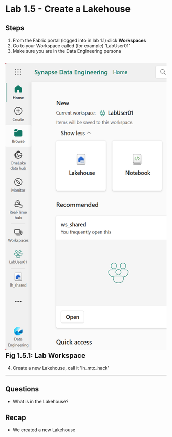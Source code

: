 # Lab 1.5 - Create a Lakehouse 

## Steps

1. From the Fabric portal (logged into in lab 1.1) click **Workspaces**
2. Go to your Workspace called (for example) 'LabUser01'
3. Make sure you are in the Data Engineering persona

![Lab Workspace](images/createlakehouse.png)
**Fig 1.5.1: Lab Workspace**
-----------------

4. Create a new Lakehouse, call it 'lh_mtc_hack'

-----------------

## Questions
- What is in the Lakehouse?

## Recap
- We created a new Lakehouse